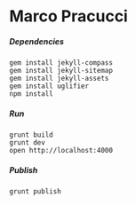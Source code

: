# Marco Pracucci


##### Dependencies

```
gem install jekyll-compass
gem install jekyll-sitemap
gem install jekyll-assets
gem install uglifier
npm install
```

##### Run

```
grunt build
grunt dev
open http://localhost:4000
```

##### Publish

```
grunt publish
```
